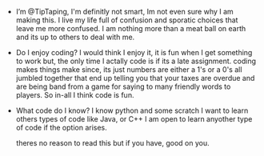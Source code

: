 - I’m @TipTaping, I'm definitly not smart, Im not even sure why I am making this.
  I live my life full of confusion and sporatic choices that leave me more confused.
  I am nothing more than a meat ball on earth and its up to others to deal with me.


- Do I enjoy coding?
  I would think I enjoy it, it is fun when I get something to work but, the only time I actally code is if its a late assignment.
  coding makes things make since, its just numbers are either a 1's or a 0's all jumbled together that end up
  telling you that your taxes are overdue and are being band from a game for saying to many friendly words to players. So in-all I think code is fun.
  
- What code do I know?
  I know python and some scratch
  I want to learn others types of code like Java, or C++
  I am open to learn anyother type of code if the option arises.

  theres no reason to read this but if you have, good on you.
